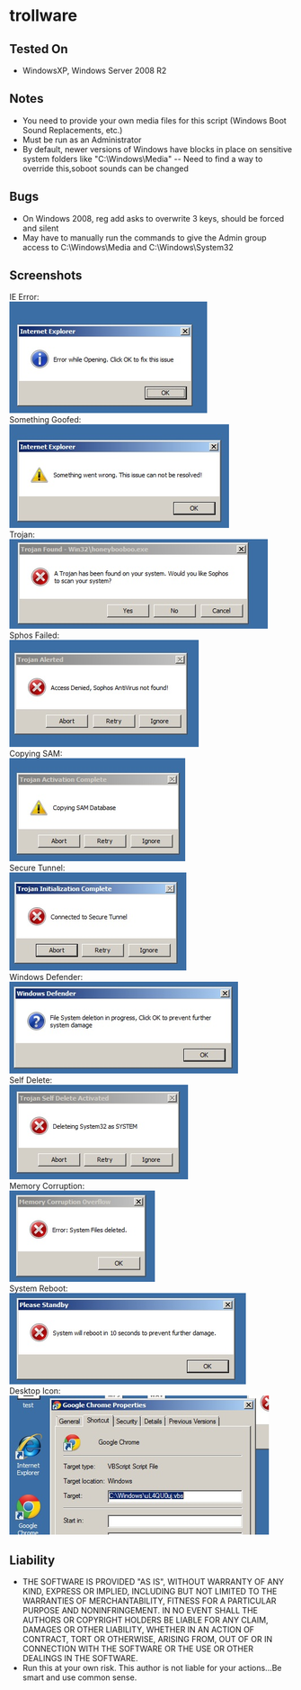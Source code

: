 # trollware

## Tested On
 - WindowsXP, Windows Server 2008 R2

## Notes
   - You need to provide your own media files for this script (Windows Boot Sound Replacements, etc.)
   - Must be run as an Administrator
   - By default, newer versions of Windows have blocks in place on sensitive system folders like "C:\Windows\Media"
   -- Need to find a way to override this,soboot sounds can be changed

## Bugs
   - On Windows 2008, reg add asks to overwrite 3 keys, should be forced and silent
   - May have to manually run the commands to give the Admin group access to C:\Windows\Media and C:\Windows\System32

## Screenshots

   IE Error: <br />
   ![IE Error](/screenshots/IE_Error.jpg?raw=true "IE Error") <br />
   Something Goofed: <br />
   ![Something Goofed](/screenshots/Something_Goofed.jpg?raw=true "Something Goofed") <br />
   Trojan: <br />
   ![Trojan](/screenshots/Trojan.jpg?raw=true "Trojan") <br />
   Sphos Failed: <br />
   ![Sophos Failed](/screenshots/Sophos_Failed.jpg?raw=true "Sophos Failed") <br />
   Copying SAM: <br />
   ![Copying SAM](/screenshots/Copying_SAM.jpg?raw=true "Copying SAM") <br />
   Secure Tunnel: <br />
   ![Secure Tunnel](/screenshots/Secure_Tunnel.jpg?raw=true "Secure Tunnel") <br />
   Windows Defender: <br />
   ![Windows Defender](/screenshots/Windows_Defender.jpg?raw=true "Windows Defender") <br />
   Self Delete: <br />
   ![Self Delete](/screenshots/Self_Delete.jpg?raw=true "Self_Delete") <br />
   Memory Corruption:<br />
   ![Memory Corruption](/screenshots/Memory_Corruption.jpg?raw=true "Memory Corruption") <br />
   System Reboot:<br />
   ![System Reboot](/screenshots/System_Reboot.jpg?raw=true "System Reboot") <br />
   Desktop Icon:<br />
   ![Desktop Icon](/screenshots/Desktop_Icon.jpg?raw=true "Desktop Icon")

## Liability
   - THE SOFTWARE IS PROVIDED "AS IS", WITHOUT WARRANTY OF ANY KIND, EXPRESS OR IMPLIED, INCLUDING BUT NOT LIMITED TO THE WARRANTIES OF MERCHANTABILITY, FITNESS FOR A PARTICULAR PURPOSE AND NONINFRINGEMENT. IN NO EVENT SHALL THE AUTHORS OR COPYRIGHT HOLDERS BE LIABLE FOR ANY CLAIM, DAMAGES OR OTHER LIABILITY, WHETHER IN AN ACTION OF CONTRACT, TORT OR OTHERWISE, ARISING FROM, OUT OF OR IN CONNECTION WITH THE SOFTWARE OR THE USE OR OTHER DEALINGS IN THE SOFTWARE.
   - Run this at your own risk. This author is not liable for your actions...Be smart and use common sense.
